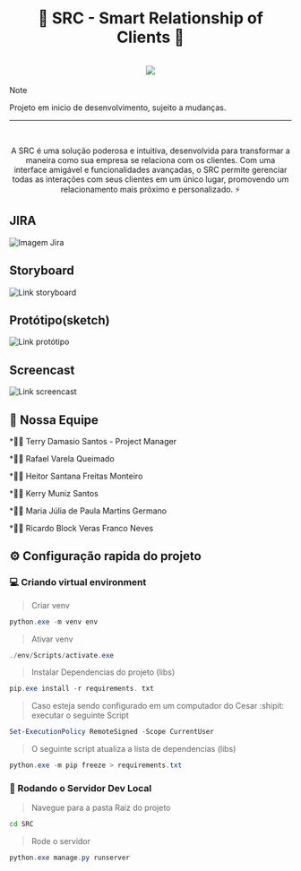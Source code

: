 <div align="center">
    <h1>
        <b font-size: 20px;>🚀 SRC - Smart Relationship of Clients 🌟</b>
        </br>
        </br>
        <img src="https://skillicons.dev/icons?i=python,git,github" />
    </h1>
</div>

> [!NOTE]
> Projeto em inicio de desenvolvimento, sujeito a mudanças.

---

</br>
<p align="center">
    A SRC é uma solução poderosa e intuitiva, desenvolvida para transformar a maneira como sua empresa se relaciona com os clientes. Com uma interface amigável e funcionalidades avançadas, o SRC permite gerenciar todas as interações com seus clientes em um único lugar, promovendo um relacionamento mais próximo e personalizado. ⚡
</p>

## JIRA
![Imagem Jira](https://drive.google.com/drive/u/0/folders/1xhpVfmi6a46mSaWzAnznFDEq18DuUVaZ)

## Storyboard
![Link storyboard](https://www.figma.com/design/al5hOfTsa6lACnnjdWik5v/Untitled?node-id=0-1&node-type=CANVAS&t=drVKI27B0PURqVSL-0)

## Protótipo(sketch)
![Link protótipo](https://www.figma.com/design/uWUO2t1XNSkiNllAtFBE8P/Untitled?node-id=0-1&node-type=CANVAS&t=PeLcBHo24RN81PXQ-0)

## Screencast
![Link screencast]()

## 💪 Nossa Equipe

*👨‍💼 Terry Damasio Santos - Project Manager

*👨‍💻 Rafael Varela Queimado

*👨‍💻 Heitor Santana Freitas Monteiro

*👨‍💻 Kerry Muniz Santos

*👩‍💻 ⁠Maria Júlia de Paula Martins Germano

*👨‍💻 Ricardo Block Veras Franco Neves

## ⚙️ Configuração rapida do projeto

### 💻 Criando virtual environment

>Criar venv

```powershell
python.exe -m venv env 
```

>Ativar venv

```powershell
./env/Scripts/activate.exe
```

>Instalar Dependencias do projeto (libs)

```powershell
pip.exe install -r requirements. txt
```

>Caso esteja sendo configurado em um computador do Cesar :shipit: executar o seguinte Script

```powershell
Set-ExecutionPolicy RemoteSigned -Scope CurrentUser
```

>O seguinte script atualiza a lista de dependencias (libs)

```powershell
python.exe -m pip freeze > requirements.txt
```

### 🏃 Rodando o Servidor Dev Local

>Navegue para a pasta Raiz do projeto

```bat
cd SRC
```

>Rode o servidor

```powershell
python.exe manage.py runserver
```
